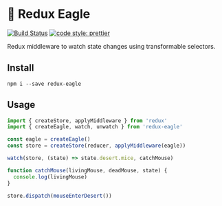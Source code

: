 # 🦅 Redux Eagle

[![Build Status](https://travis-ci.org/luwes/redux-eagle.svg?branch=master)](https://travis-ci.org/luwes/redux-eagle)
[![code style: prettier](https://img.shields.io/badge/code_style-prettier-ff69b4.svg?style=flat-square)](https://github.com/prettier/prettier)

Redux middleware to watch state changes using transformable selectors.

## Install

```
npm i --save redux-eagle
```

## Usage

```js
import { createStore, applyMiddleware } from 'redux'
import { createEagle, watch, unwatch } from 'redux-eagle'

const eagle = createEagle()
const store = createStore(reducer, applyMiddleware(eagle))

watch(store, (state) => state.desert.mice, catchMouse)

function catchMouse(livingMouse, deadMouse, state) {
  console.log(livingMouse)
}

store.dispatch(mouseEnterDesert())
```
